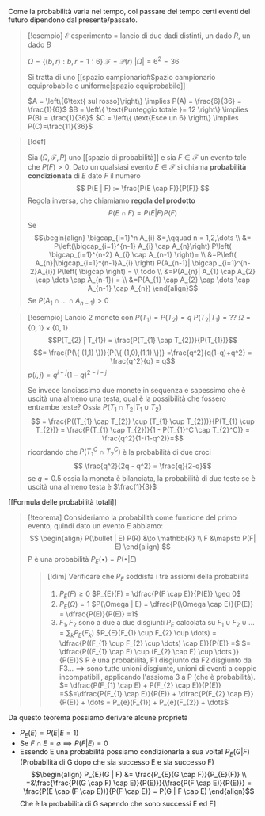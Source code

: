 Come la probabilità varia nel tempo, col passare del tempo certi eventi del futuro dipendono dal presente/passato.


> [!esempio]
> $\mathcal{E}$ esperimento = lancio di due dadi distinti, un dado $R$, un dado $B$
>
> $\Omega = \left\{ (b,r) : b,r = 1:6 \right\}$
> $\mathcal{F} = \mathcal{P}(r)$
> $|\Omega| = 6^2 = 36$
> 
> Si tratta di uno [[spazio campionario#Spazio campionario equiprobabile o uniforme|spazio equiprobabile]]
> 
> $A = \left\{6\text{ sul rosso}\right\} \implies P(A) = \frac{6}{36} = \frac{1}{6}$
> $B = \left\{ \text{Punteggio totale }= 12 \right\} \implies P(B) = \frac{1}{36}$
> $C = \left\{ \text{Esce un 6} \right\} \implies P(C)=\frac{11}{36}$ 
> 

> [!def]
> 
> Sia $(\Omega, \mathcal{F}, P)$ uno [[spazio di probabilità]] e sia $F \in \mathcal{F}$ un evento tale che $P(F) > 0$. Dato un qualsiasi evento $E \in \mathcal{F}$ si chiama **probabilità condizionata** di $E$ dato $F$ il numero
>  $$
> P(E | F) := \frac{P(E \cap F)}{P(F)}
> $$
> Regola inversa, che chiamiamo **regola del prodotto**
> $$
> P(E \cap F) = P(E | F) P(F)
>$$
>Se $$\begin{align}
>\bigcap_{i=1}^n A_{i} &=,\qquad n = 1,2,\dots \\
>&= P\left(\bigcap_{i=1}^{n-1} A_{i} \cap A_{n}\right) P\left( \bigcap_{i=1}^{n-2} A_{i} \cap A_{n-1} \right)=  \\
>&=P\left( A_{n}|\bigcap_{i=1}^{n-1}A_{i} \right) P(A_{n-1}| \bigcap _{i=1}^{n-2}A_{i}) P\left( \bigcap \right)   = \\
todo \\
>&=P(A_{n}| A_{1} \cap A_{2} \cap \dots \cap A_{n-1}) = \\
>&=P(A_{1} \cap A_{2} \cap \dots \cap A_{n-1} \cap A_{n})
>\end{align}$$
>Se $P(A_{1} \cap \dots \cap A_{n-1}) > 0$


>[!esempio]
>Lancio 2 monete con $P(T_{1}) = P(T_{2}) = q$
>$P(T_{2} | T_{1}) = ??$
>$\Omega = \{ 0,1 \} \times \{ 0,1 \}$
>$$P(T_{2} | T_{1}) = \frac{P(T_{1} \cap T_{2})}{P(T_{1})}$$
>$$= \frac{P(\{ (1,1) \})}{P(\{ (1,0),(1,1) \})} =\frac{q^2}{q(1-q)+q^2} = \frac{q^2}{q} = q$$
>$p(i,j) = q^{i+j}(1 - q)^{2-i-j}$
>
>Se invece lanciassimo due monete in sequenza e sapessimo che è uscità una almeno una testa, qual è la possibilità che fossero entrambe teste? Ossia
>$P(T_{1} \cap T_{2} | T_{1} \cup T_{2})$
>$$ = \frac{P((T_{1} \cap T_{2}) \cup (T_{1} \cup T_{2}))}{P(T_{1} \cup T_{2})} = \frac{P(T_{1} \cap T_{2})}{1 - P(T_{1}^C \cap T_{2}^C)} = \frac{q^2}{1-(1-q^2)}=$$
>ricordando che $P(T_{1}^C \cap T_{2}^C)$ è la probabilità di due croci
>$$ \frac{q^2}{2q - q^2} = \frac{q}{2-q}$$
>se $q = 0.5$ ossia la moneta è bilanciata, la probabilità di due teste se è uscità una almeno testa è $\frac{1}{3}$


[[Formula delle probabilità totali]]

> [!teorema]
> Consideriamo la probabilità come funzione del primo evento, quindi dato un evento $E$ abbiamo:
> $$ \begin{align}
> P(\bullet | E) P(R) &\to \mathbb{R} \\
>  F &\mapsto P(F| E)
> \end{align} $$
> P è una probabilità
> $P_{E}(\bullet) = P(\bullet | E)$
> 
>>[!dim]
>>Verificare che $P_{E}$ soddisfa i tre assiomi della probabilità
>>1. $P_{E}(F) \geq 0$
>> 	$P_{E}(F) = \dfrac{P(F \cap E)}{P(E)} \geq 0$
>>2. $P_{E}(\Omega) = 1$
>>    $P(\Omega | E) = \dfrac{P(\Omega \cap E)}{P(E)} = \dfrac{P(E)}{P(E)} =1$
>>3. $F_{1},F_{2}$ sono a due a due disgiunti $P_E$ calcolata su $F_{1} \cup F_{2} \cup \dots = \sum_{k} P_{E}(F_{k})$ 
>>   $P_{E}(F_{1} \cup F_{2} \cup \dots) = \dfrac{P((F_{1} \cup F_{2} \cup \dots) \cap E)}{P(E)} =$
>>   $= \dfrac{P((F_{1} \cap E) \cup (F_{2} \cap E) \cup \dots )}{P(E)}$
>>   P è una probabilità, F1 disgiunto da F2 disgiunto da F3... $\implies$ sono tutte unioni disgiunte, unioni di eventi a coppie incompatibili, applicando l'assioma 3 a P (che è probabilità).
>>   $= \dfrac{P(F_{1} \cap E) + P(F_{2} \cap E)}{P(E)} =$$=\dfrac{P(F_{1} \cap E)}{P(E)} + \dfrac{P(F_{2} \cap E)}{P(E)} + \dots = P_{e}(F_{1}) + P_{e}(F_{2}) + \dots$

Da questo teorema possiamo derivare alcune proprietà
- $P_{E}(E) = P(E | E = 1)$
- Se $F \cap E = \varnothing \implies P(F|E) = 0$
- Essendo E una probabilità possiamo condizionarla a sua volta!
  $P_{E}(G | F)$ (Probabilità di G dopo che sia successo E e sia successo F)
  $$\begin{align}
 P_{E}(G | F) &= \frac{P_{E}(G \cap F)}{P_{E}(F)}  \\ 
=&\frac{\frac{P((G \cap F) \cap E)}{P(E)}}{\frac{P(F \cap E)}{P(E)}} = \frac{P(E \cap (F \cap E))}{P(F \cap E)} = P(G | F \cap E)
\end{align}$$
Che è la probabilità di G sapendo che sono successi E ed F]